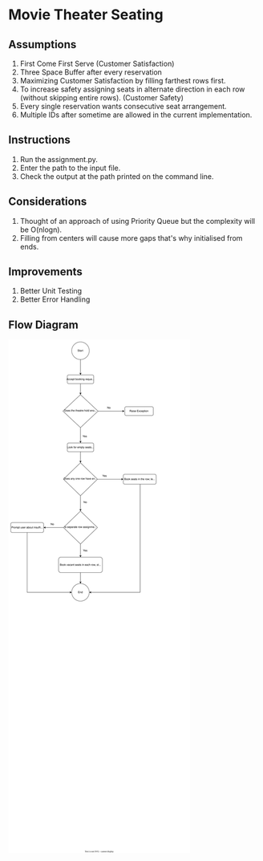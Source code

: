 # Movie Theater Seating

## Assumptions
1. First Come First Serve (Customer Satisfaction)
2. Three Space Buffer after every reservation
3. Maximizing Customer Satisfaction by filling farthest rows first.
4. To increase safety assigning seats in alternate direction in each row (without skipping entire rows). (Customer Safety)
5. Every single reservation wants consecutive seat arrangement.
6. Multiple IDs after sometime are allowed in the current implementation.

## Instructions
1. Run the assignment.py.
2. Enter the path to the input file.
3. Check the output at the path printed on the command line.


## Considerations
1. Thought of an approach of using Priority Queue but the complexity will be O(nlogn).
2. Filling from centers will cause more gaps that's why initialised from ends. 

## Improvements
1. Better Unit Testing
2. Better Error Handling

## Flow Diagram

![Flow Diagram](./seatingArrangement.svg)
